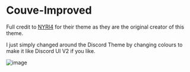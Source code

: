 # Couve-Improved

Full credit to [NYRI4](https://github.com/NYRI4) for their theme as they are the original creator of this theme.

I just simply changed around the Discord Theme by changing colours to make it like Discord UI V2 if you like.


![image](https://user-images.githubusercontent.com/79745507/147858702-866e7206-02ae-4a63-b9d5-ff6f76f5d406.png)

